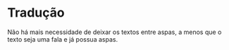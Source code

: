 Tradução
================
Não há mais necessidade de deixar os textos entre aspas, a menos que o texto seja uma fala e já possua aspas.
